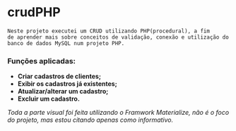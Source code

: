 # crudPHP

	Neste projeto executei um CRUD utilizando PHP(procedural), a fim
	de aprender mais sobre conceitos de validação, conexão e utilização do
	banco de dados MySQL num projeto PHP.

	 
### Funções aplicadas:
- **Criar cadastros de clientes;**
- **Exibir os cadastros já existentes;**
- **Atualizar/alterar um cadastro;**
- **Excluir um cadastro.**

*Toda a parte visual foi feita utilizando o Framwork Materialize, não é o foco do projeto, mas estou citando apenas como informativo.*

